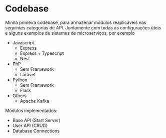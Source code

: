 # Codebase

Minha primeira codebase, para armazenar módulos reaplicáveis nas seguintes categorias de API. Juntamente com todas as configurações úteis e alguns exemplos de sistemas de microserviços, por exemplo

- Javascript
  - Express
  - Express + Typescript
  - Nest
- PhP
  - Sem Framework
  - Laravel
- Python
  - Sem Framework
  - Flask
- Others
  - Apache Kafka

Módulos implementados:

- Base API (Start Server)
- User API (CRUD)
- Database Connections
